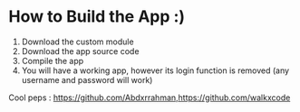 # How to Build the App :)

1. Download the custom module 
2. Download the app source code
3. Compile the app
4. You will have a working app, however its login function is removed (any username and password will work)

Cool peps : https://github.com/Abdxrrahman,https://github.com/walkxcode
